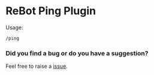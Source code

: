 # ReBot Ping Plugin


Usage:

```
/ping
```

### Did you find a bug or do you have a suggestion?
Feel free to raise a [issue](https://github.com/rebasing-xyz/rebot/issues/new).